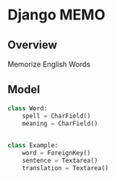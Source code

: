 # Django MEMO

## Overview

Memorize English Words

## Model

```python
class Word:
    spell = CharField()
    meaning = CharField()
    

class Example:
    word = ForeignKey()
    sentence = Textarea()
    translation = Textarea()
```
